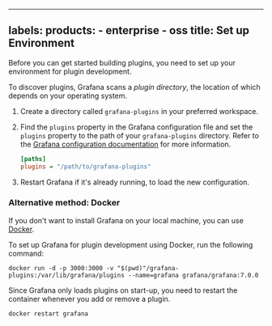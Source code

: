 -----

## labels: products: - enterprise - oss title: Set up Environment

Before you can get started building plugins, you need to set up your environment for plugin development.

To discover plugins, Grafana scans a *plugin directory*, the location of which depends on your operating system.

1. Create a directory called `grafana-plugins` in your preferred workspace.

2. Find the `plugins` property in the Grafana configuration file and set the `plugins` property to the path of your `grafana-plugins` directory. Refer to the [Grafana configuration documentation](/docs/grafana/latest/installation/configuration/#plugins) for more information.
   
   ``` ini
   [paths]
   plugins = "/path/to/grafana-plugins"
   ```

3. Restart Grafana if it's already running, to load the new configuration.

### Alternative method: Docker

If you don't want to install Grafana on your local machine, you can use [Docker](https://www.docker.com).

To set up Grafana for plugin development using Docker, run the following command:

    docker run -d -p 3000:3000 -v "$(pwd)"/grafana-plugins:/var/lib/grafana/plugins --name=grafana grafana/grafana:7.0.0

Since Grafana only loads plugins on start-up, you need to restart the container whenever you add or remove a plugin.

    docker restart grafana
